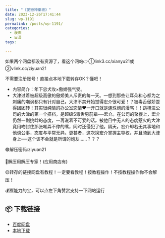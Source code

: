 ```yaml
---
title: "《愛戀神樂坂》"
date: 2023-12-26T17:41:44
slug: wp-1191
permalink: /posts/wp-1191/
categories:
  - 漫画
  - 日漫
tags:

---
```


如果两个网盘都没有资源了，看这个网站👉①link3.cc/xianyu21或②vlink.cc/ziyuan21

不需要注册账号！直接点本地下载转存OK？懂吧！

*   内容简介：年下忠犬攻×傲娇强气受。
*   大津过着被超级高傲的傲娇美人斥责的每一天。一想到那些让耳朵和心都为之刺痛的嘲讽都只有针对自己，大津不禁开始觉得宏介很可爱！？被毒舌傲娇耍得团团转！其实很纯情的办公室恋情♥一开口就是连珠炮的漫骂！！跳槽进公司的大津的第一个搭档，是超级S毒舌男前辈──宏介。在公司的聚餐上，宏介仍然一副挑衅的态度，一再说着不可爱的话。被他目中无人的态度惹火的大津竟用吻封住那张嘲弄不停的嘴，同时还侵犯了他。隔天，宏介却若无其事地和他谈公事，态度与平常无异。更甚者，这次换宏介掌握主导权，并且骑到大津身上──这个该不会就是所谓的炮友……？？？

🟢解压密码:ziyuan21

🔵解压用解压专家！(应用商店有)

🟡转存的链接网盘有教程！一定要看教程！按教程操作！不按教程操作你不会解压！

💰🈶能力的宝，可以点左下角赞赏支持一下网站运行

## 📦 下载链接
- [百度网盘](https://blziyuan21.com/pay-download/1191?key=fed9b8c39e&down_id=0)
- [本地下载](https://blziyuan21.com/pay-download/1191?key=fed9b8c39e&down_id=1)

